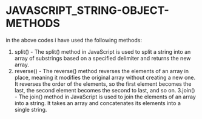 # JAVASCRIPT_STRING-OBJECT-METHODS
in the above codes i have used the following methods:

1. split()   - The split() method in JavaScript is used to split a string into an array of substrings based on a specified delimiter and returns the new array.
2. reverse() - The reverse() method reverses the elements of an array in place, meaning it modifies the original array without creating a new one. It reverses the order of the elements, so 
               the first element becomes the last, the second element becomes the second to last, and so on.
3.join()     - The join() method in JavaScript is used to join the elements of an array into a string. It takes an array and concatenates its elements into a single string. 
